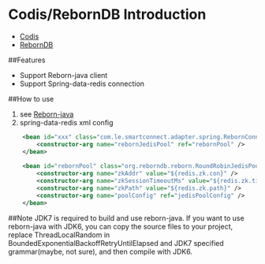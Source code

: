 # Codis/RebornDB Introduction

- [Codis](https://github.com/CodisLabs/codis)
- [RebornDB](https://github.com/reborndb/reborn)


##Features
- Support Reborn-java client
- Support Spring-data-redis connection

##How to use

1. see [Reborn-java](https://github.com/reborndb/reborn-java)
2. spring-data-redis xml config
```xml
	<bean id="xxx" class="com.le.smartconnect.adapter.spring.RebornConnectionFactory">
		<constructor-arg name="rebornJedisPool" ref="rebornPool" />
	</bean>
	
	<bean id="rebornPool" class="org.reborndb.reborn.RoundRobinJedisPool" >
		<constructor-arg name="zkAddr" value="${redis.zk.con}" />
		<constructor-arg name="zkSessionTimeoutMs" value="${redis.zk.timeout}" />
		<constructor-arg name="zkPath" value="${redis.zk.path}" />
		<constructor-arg name="poolConfig" ref="jedisPoolConfig" />
	</bean>
```

##Note
JDK7 is required to build and use reborn-java. If you want to use reborn-java with JDK6, you can copy the source files to your project, replace ThreadLocalRandom in BoundedExponentialBackoffRetryUntilElapsed and JDK7 specified grammar(maybe, not sure), and then compile with JDK6.

